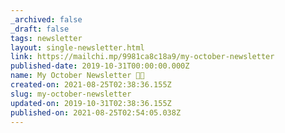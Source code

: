 ```yaml
---
_archived: false
_draft: false
tags: newsletter
layout: single-newsletter.html
link: https://mailchi.mp/9981ca8c18a9/my-october-newsletter
published-date: 2019-10-31T00:00:00.000Z
name: My October Newsletter 🎃📝
created-on: 2021-08-25T02:38:36.155Z
slug: my-october-newsletter
updated-on: 2019-10-31T02:38:36.155Z
published-on: 2021-08-25T02:54:05.038Z
---
```

